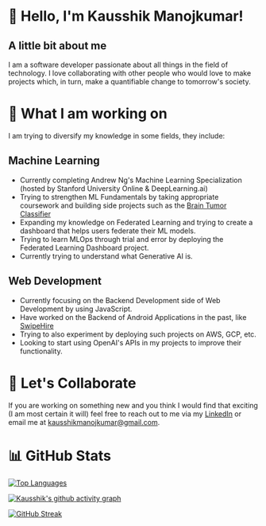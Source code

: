 # 👋 Hello, I'm Kausshik Manojkumar!
## A little bit about me
I am a software developer passionate about all things in the field of technology. I love collaborating with other people who would love to make projects which, in turn, make a quantifiable change to tomorrow's society.

# 👀 What I am working on
I am trying to diversify my knowledge in some fields, they include:
## Machine Learning
- Currently completing Andrew Ng's Machine Learning Specialization (hosted by Stanford University Online & DeepLearning.ai)
- Trying to strengthen ML Fundamentals by taking appropriate coursework and building side projects such as the [Brain Tumor Classifier](https://github.com/KAUSSHIK/BrainTumorClassification)
- Expanding my knowledge on Federated Learning and trying to create a dashboard that helps users federate their ML models.
- Trying to learn MLOps through trial and error by deploying the Federated Learning Dashboard project.
- Currently trying to understand what Generative AI is.

## Web Development
- Currently focusing on the Backend Development side of Web Development by using JavaScript.
- Have worked on the Backend of Android Applications in the past, like [SwipeHire](https://github.com/KAUSSHIK/coms309)
- Trying to also experiment by deploying such projects on AWS, GCP, etc.
- Looking to start using OpenAI's APIs in my projects to improve their functionality.

# 👬 Let's Collaborate
If you are working on something new and you think I would find that exciting (I am most certain it will) feel free to reach out to me via my [LinkedIn](https://linkedin.com/in/kausshikm/) or email me at [kausshikmanojkumar@gmail.com](mailto:kausshikmanojkumar@gmail.com).

# 📊 GitHub Stats
[![Top Languages](https://github-readme-stats.vercel.app/api/top-langs/?username=KAUSSHIK&layout=donut&theme=dark)](https://github.com/KAUSSHIK/github-readme-stats)

[![Kausshik's github activity graph](https://github-readme-activity-graph.vercel.app/graph?username=KAUSSHIK&theme=xcode)](https://github.com/ashutosh00710/github-readme-activity-graph)

[![GitHub Streak](https://streak-stats.demolab.com/?user=KAUSSHIK&theme=dark)](https://git.io/streak-stats)
<!---
KAUSSHIK/KAUSSHIK is a ✨ special ✨ repository because its `README.md` (this file) appears on your GitHub profile.
You can click the Preview link to take a look at your changes.
--->
